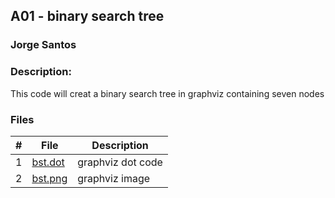 ## A01 - binary search tree
### Jorge Santos
### Description:

This code will creat a binary search tree in graphviz containing seven nodes


### Files

|   #   | File            | Description                                        |
| :---: | --------------- | -------------------------------------------------- |
|   1   | [bst.dot](https://github.com/jorcsan/2143-OOP-Santos/blob/main/Assignments/P01/main.cpp)   | graphviz dot code     |
|   2   |  [bst.png](https://github.com/jorcsan/2143-OOP-Santos/blob/main/Assignments/P01/test.out) | graphviz image    |


